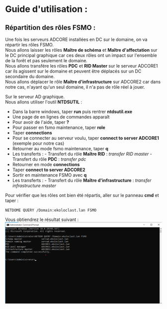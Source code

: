 # Guide d'utilisation : 

## Répartition des rôles FSMO : 

Une fois les serveurs ADCORE installées en DC sur le domaine, on va répartir les rôles FSMO.   
Nous allons laisser les rôles **Maître de schéma** et **Maître d'affectation** sur le DC principal graphique car ces deux rôles ont un impact sur l'ensemble de la forêt et pas seulement le domaine.  
Nous allons transfére les rôles **PDC** et **RID Master** sur le serveur ADCORE1 car ils agissent sur le domaine et peuvent être déplacés sur un DC secondaire du domaine.  
Nous allons déplacer le rôle **Maître d'infrastructure** sur ADCORE2 car dans notre cas, n'ayant qu'un seul domaine, il n'a pas de rôle réel à jouer.  

Sur le serveur AD graphique.  
Nous allons utiliser l'outil **NTDSUTIL** :   
- Dans la barre windows, taper **run** puis rentrer **ntdsutil.exe**
- Une page de en lignes de commandes apparaît
- Pour avoir de l'aide, taper **?**
- Pour passer en fsmo maintenance, taper **role**
- Taper **connections**
- Pour se connecter au serveur voulu, taper **connect to server ADCORE1** (exemple pour notre cas)
- Retourner au mode fsmo maintenance, taper **q**
- Les transferts :
      - Transfert du rôle **Maître RID** : *transfer RID master*
      - Transfert du rôle **PDC** : *transfer pdc*
- Retourner en mode **connections**
- Taper **connect to server ADCORE2**
- Sortir en maintenance FSMO avec **q**
- Les transferts :
      - Transfert du rôle **Maître d'infrastructure** : *transfer infrastructure master*


Pour vérifier que les rôles ont bien été répartis, aller sur le panneau **cmd** et taper : 
```
NETDOME QUERY /Domain:ekoloclast.lan FSMO
```

Vous obtiendrez le résultat suivant :
![img](https://github.com/ThomasDominici/TSSR-Projet3-Groupe_1-BuildYourInfra/blob/Ressources_Images/ResultatFSMOtransfer.png?raw=true)
